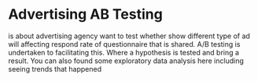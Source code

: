 # Advertising AB Testing
 is about advertising agency want to test whether show different type of ad will affecting respond rate of questionnaire that is shared. A/B testing is undertaken to facilitating this. Where a hypothesis is tested and bring a result. You can also found some exploratory data analysis here including seeing trends that happened
